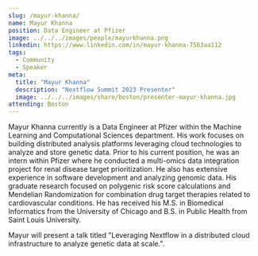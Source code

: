 ```yaml
---
slug: /mayur-khanna/
name: Mayur Khanna
position: Data Engineer at Pfizer
image: ../../../images/people/mayurkhanna.png
linkedin: https://www.linkedin.com/in/mayur-khanna-7563aa112
tags:
  - Community
  - Speaker
meta:
  title: "Mayur Khanna"
  description: "Nextflow Summit 2023 Presenter"
  image: ../../../images/share/boston/presenter-mayur-khanna.jpg
attending: Boston
---
```


Mayur Khanna currently is a Data Engineer at Pfizer within the Machine Learning and Computational Sciences department. His work focuses on building distributed analysis platforms leveraging cloud technologies to analyze and store genetic data. Prior to his current position, he was an intern within Pfizer where he conducted a multi-omics data integration project for renal disease target prioritization. He also has extensive experience in software development and analyzing genomic data. His graduate research focused on polygenic risk score calculations and Mendelian Randomization for combination drug target therapies related to cardiovascular conditions. He has received his M.S. in Biomedical Informatics from the University of Chicago and B.S. in Public Health from Saint Louis University.

Mayur will present a talk titled "Leveraging Nextflow in a distributed cloud infrastructure to analyze genetic data at scale.".
